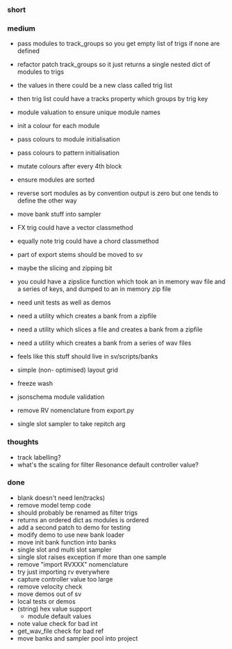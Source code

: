 ### short

### medium

- pass modules to track_groups so you get empty list of trigs if none are defined 
- refactor patch track_groups so it just returns a single nested dict of modules to trigs 
- the values in there could be a new class called trig list 
- then trig list could have a tracks property which groups by trig key 
- module valuation to ensure unique module names 
- init a colour for each module 
- pass colours to module initialisation
- pass colours to pattern initialisation
- mutate colours after every 4th block 
- ensure modules are sorted
- reverse sort modules as by convention output is zero but one tends to define the other way
- move bank stuff into sampler
- FX trig could have a vector classmethod
- equally note trig could have a chord classmethod 
- part of export stems should be moved to sv
- maybe the slicing and zipping bit 
- you could have a zipslice function which took an in memory wav file and a series of keys, and dumped to an in memory zip file
- need unit tests as well as demos 
- need a utility which creates a bank from a zipfile
- need a utility which slices a file and creates a bank from a zipfile
- need a utility which creates a bank from a series of wav files 
- feels like this stuff should live in sv/scripts/banks 
- simple (non- optimised) layout grid

- freeze wash
- jsonschema module validation
- remove RV nomenclature from export.py
- single slot sampler to take repitch arg

### thoughts

- track labelling?
- what's the scaling for filter Resonance default controller value?

### done

- blank doesn't need len(tracks)
- remove model temp code
- should probably be renamed as filter trigs 
- returns an ordered dict as modules is ordered
- add a second patch to demo for testing 
- modify demo to use new bank loader
- move init bank function into banks
- single slot and multi slot sampler
- single slot raises exception if more than one sample
- remove "import RVXXX" nomenclature
- try just importing rv everywhere
- capture controller value too large
- remove velocity check
- move demos out of sv
- local tests or demos
- (string) hex value support 
  - module default values
- note value check for bad int
- get_wav_file check for bad ref
- move banks and sampler pool into project
